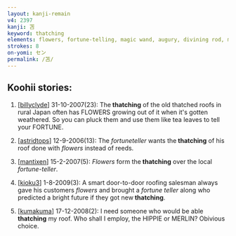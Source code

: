 ```yaml
---
layout: kanji-remain
v4: 2397
kanji: 苫
keyword: thatching
elements: flowers, fortune-telling, magic wand, augury, divining rod, mouth
strokes: 8
on-yomi: セン
permalink: /苫/
---
```


## Koohii stories: 

1) [<a href="http://kanji.koohii.com/profile/billyclyde">billyclyde</a>] 31-10-2007(23): The<strong> thatching</strong> of the old thatched roofs in rural Japan often has FLOWERS growing out of it when it&#039;s gotten weathered. So you can pluck them and use them like tea leaves to tell your FORTUNE.

2) [<a href="http://kanji.koohii.com/profile/astridtops">astridtops</a>] 12-9-2006(13): The <em>fortuneteller</em> wants the<strong> thatching</strong> of his roof done with <em>flowers</em> instead of reeds.

3) [<a href="http://kanji.koohii.com/profile/mantixen">mantixen</a>] 15-2-2007(5): <em>Flowers</em> form the<strong> thatching</strong> over the local <em>fortune-teller</em>.

4) [<a href="http://kanji.koohii.com/profile/kioku3">kioku3</a>] 1-8-2009(3): A smart door-to-door roofing salesman always gave his customers <em>flowers</em> and brought a <em>fortune teller</em> along who predicted a bright future if they got new<strong> thatching</strong>.

5) [<a href="http://kanji.koohii.com/profile/kumakuma">kumakuma</a>] 17-12-2008(2): I need someone who would be able<strong> thatching</strong> my roof. Who shall I employ, the HIPPIE or MERLIN? Obivious choice.

